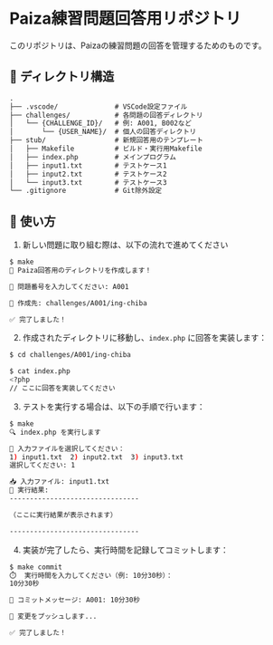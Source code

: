 # Paiza練習問題回答用リポジトリ

このリポジトリは、Paizaの練習問題の回答を管理するためのものです。

## 📁 ディレクトリ構造

```txt
.
├── .vscode/              # VSCode設定ファイル
├── challenges/           # 各問題の回答ディレクトリ
│   └── {CHALLENGE_ID}/   # 例: A001, B002など
│       └── {USER_NAME}/  # 個人の回答ディレクトリ
├── stub/                 # 新規回答用のテンプレート
│   ├── Makefile          # ビルド・実行用Makefile
│   ├── index.php         # メインプログラム
│   ├── input1.txt        # テストケース1
│   ├── input2.txt        # テストケース2
│   └── input3.txt        # テストケース3
└── .gitignore            # Git除外設定
```

## 🚀 使い方

1. 新しい問題に取り組む際は、以下の流れで進めてください

```bash
$ make 
🚀 Paiza回答用のディレクトリを作成します！

🔢 問題番号を入力してください: A001

📂 作成先: challenges/A001/ing-chiba

✅ 完了しました！
```

2. 作成されたディレクトリに移動し、`index.php` に回答を実装します：

```bash
$ cd challenges/A001/ing-chiba

$ cat index.php
<?php
// ここに回答を実装してください
```

3. テストを実行する場合は、以下の手順で行います：

```bash
$ make
🔍 index.php を実行します

📁 入力ファイルを選択してください：
1) input1.txt  2) input2.txt  3) input3.txt
選択してください: 1

📥 入力ファイル: input1.txt
📝 実行結果:
--------------------------------

（ここに実行結果が表示されます）

--------------------------------
```

4. 実装が完了したら、実行時間を記録してコミットします：

```bash
$ make commit
⏱️  実行時間を入力してください（例: 10分30秒）：
10分30秒

📝 コミットメッセージ: A001: 10分30秒

🚀 変更をプッシュします...

✅ 完了しました！
```
